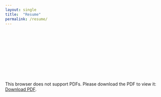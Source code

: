 ```yaml
---
layout: single
title:  "Resume"
permalink: /resume/
---
```


<object data="/Charlie_Resume.pdf" type="application/pdf" width="100%" height="5em">
    <embed src="/Charlie_Resume.pdf">
        <p>This browser does not support PDFs. Please download the PDF to view it: <a href="/Charlie_Resume.pdf">Download PDF</a>.</p>
    </embed>
</object>
  
